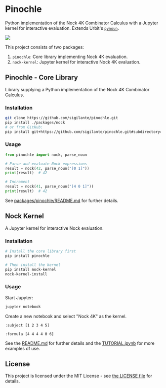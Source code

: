 # Pinochle

Python implementation of the Nock 4K Combinator Calculus with a Jupyter kernel for interactive evaluation.  Extends Urbit's [`pynoun`](https://github.com/urbit/tools/blob/master/pkg/pynoun/noun.py).

![](https://d7hftxdivxxvm.cloudfront.net/?height=675&quality=80&resize_to=fill&src=https%3A%2F%2Fartsy-media-uploads.s3.amazonaws.com%2FB3-xVAQfM3480N-sdByhCA%252Fcustom-Custom_Size___A_Friend_in_Need_1903_C.M.Coolidge.jpg&width=1200)

This project consists of two packages:

1. `pinochle`: Core library implementing Nock 4K evaluation.
2. `nock-kernel`: Jupyter kernel for interactive Nock 4K evaluation.

## Pinochle - Core Library

Library supplying a Python implementation of the Nock 4K Combinator Calculus.

### Installation

```bash
git clone https://github.com/sigilante/pinochle.git
pip install ./packages/nock
# or from GitHub:
pip install git+https://github.com/sigilante/pinochle.git#subdirectory=packages/pinochle
```

### Usage

```python
from pinochle import nock, parse_noun

# Parse and evaluate Nock expressions
result = nock(42, parse_noun("[0 1]"))
print(result)  # 42

# Increment
result = nock(41, parse_noun("[4 0 1]"))
print(result)  # 42
```

See [packages/pinochle/README.md](packages/pinochle/README.md) for further details.

## Nock Kernel

A Jupyter kernel for interactive Nock evaluation.

### Installation

```bash
# Install the core library first
pip install pinochle

# Then install the kernel
pip install nock-kernel
nock-kernel-install
```

### Usage

Start Jupyter:

```bash
jupyter notebook
```

Create a new notebook and select "Nock 4K" as the kernel.

```
:subject [1 2 3 4 5]
```

```
:formula [4 4 4 4 0 6]
```

See the [README.md](packages/nock_kernel/README.md) for further details and the [TUTORIAL.ipynb](packages/nock_kernel/TUTORIAL.ipynb) for more examples of use.

## License

This project is licensed under the MIT License - see [the LICENSE file](./LICENSE) for details.
